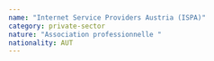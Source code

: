 ```yaml
---
name: "Internet Service Providers Austria (ISPA)"
category: private-sector
nature: "Association professionnelle "
nationality: AUT
---
```

